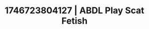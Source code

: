 ---
categories:
- Mutual desire
- Sensual cosplay
- AI-generated
- Lingerie worship
- Body positivity
- ASMR
- Curvy bodies
- Cosplay
image: /assets/images/1746723804127.jpg
layout: post
seo:
  description: Featured content with sensual ABDL Play, Scat Fetish. HD images available.
  keywords: ABDL Play, Scat Fetish
  og_image: /assets/images/1746723804127.jpg
  schema_type: VisualArtwork
tags:
- ABDL Play
- Scat Fetish
- '#1746723804127'
title: 1746723804127 | ABDL Play Scat Fetish
---
